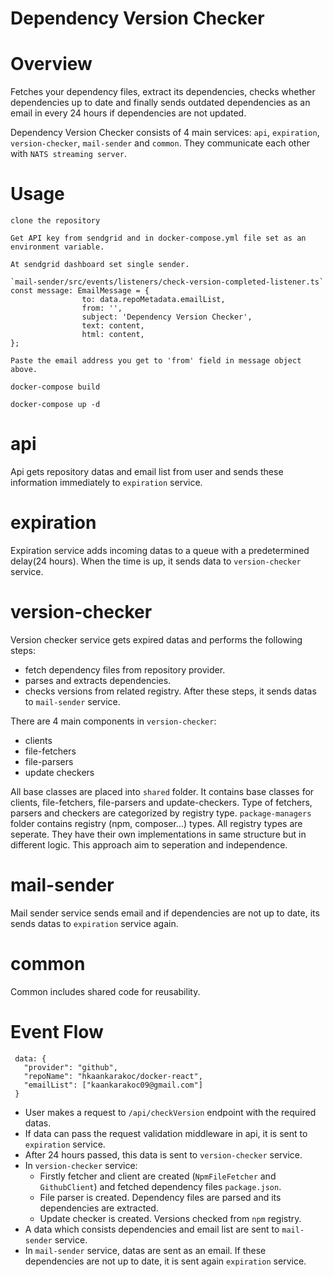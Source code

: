 # Dependency Version Checker

# Overview

Fetches your dependency files, extract its dependencies, checks whether dependencies up to date and finally sends outdated dependencies as an email in every 24 hours if dependencies are not updated.

Dependency Version Checker consists of 4 main services: `api`, `expiration`, `version-checker`, `mail-sender` and `common`. They communicate each other with `NATS streaming server`.

# Usage

```
clone the repository

Get API key from sendgrid and in docker-compose.yml file set as an environment variable.

At sendgrid dashboard set single sender.

`mail-sender/src/events/listeners/check-version-completed-listener.ts`
const message: EmailMessage = {
                to: data.repoMetadata.emailList,
                from: '',
                subject: 'Dependency Version Checker',
                text: content,
                html: content,
};

Paste the email address you get to 'from' field in message object above.

docker-compose build

docker-compose up -d

```

# api
Api gets repository datas and email list from user and sends these information immediately to `expiration` service.

# expiration
Expiration service adds incoming datas to a queue with a predetermined delay(24 hours). When the time is up, it sends data to `version-checker` service.

# version-checker
Version checker service gets expired datas and performs the following steps:
  - fetch dependency files from repository provider.
  - parses and extracts dependencies.
  - checks versions from related registry.
After these steps, it sends datas to `mail-sender` service.

There are 4 main components in `version-checker`:
  - clients
  - file-fetchers
  - file-parsers
  - update checkers

All base classes are placed into `shared` folder. It contains base classes for clients, file-fetchers, file-parsers and update-checkers. Type of fetchers, parsers and checkers are categorized by registry type. `package-managers` folder contains registry (npm, composer...) types. All registry types are seperate. They have their own implementations in same structure but in different logic. This approach aim to seperation and independence.

# mail-sender
Mail sender service sends email and if dependencies are not up to date, its sends datas to `expiration` service again.

# common
Common includes shared code for reusability.

# Event Flow

 ```
  data: {
    "provider": "github",
    "repoName": "hkaankarakoc/docker-react",
    "emailList": ["kaankarakoc09@gmail.com"]
  } 
 ```
 - User makes a request to `/api/checkVersion` endpoint with the required datas.
 - If data can pass the request validation middleware in api, it is sent to `expiration` service.
 - After 24 hours passed, this data is sent to `version-checker` service.
 - In `version-checker` service:
    - Firstly fetcher and client are created (`NpmFileFetcher` and `GithubClient`) and fetched dependency files `package.json`.
    - File parser is created. Dependency files are parsed and its dependencies are extracted.
    - Update checker is created. Versions checked from `npm` registry.
  - A data which consists dependencies and email list are sent to `mail-sender` service.
  - In `mail-sender` service, datas are sent as an email. If these dependencies are not up to date, it is sent again `expiration` service.
